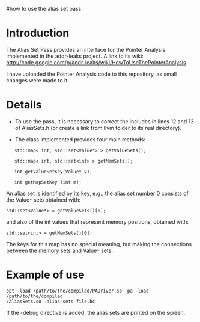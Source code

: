 #how to use the alias set pass

# Introduction #

The Alias Set Pass provides an interface for the Pointer Analysis implemented in the addr-leaks project. A link to its wiki: http://code.google.com/p/addr-leaks/wiki/HowToUseThePointerAnalysis.

I have uploaded the Pointer Analysis code to this repository, as small changes were made to it.


# Details #

  * To use the pass, it is necessary to correct the includes in lines 12 and 13 of AliasSets.h (or create a link from llvm folder to its real directory).

  * The class implemented provides four main methods:
```
   std::map< int, std::set<Value*> > getValueSets();

   std::map< int, std::set<int> > getMemSets();

   int getValueSetKey(Value* v);

   int getMapSetKey (int m);
```

An alias set is identified by its key, e.g., the alias set number 0 consists of the Value`*` sets obtained with:
```
std::set<Value*> = getValueSets()[0]; 
```

and also of the int values that represent memory positions, obtained with:
```
std::set<int> = getMemSets()[0];
```

The keys for this map has no special meaning, but making the connections between the memory sets and Value`*` sets.

# Example of use #
```
opt -load /path/to/the/compiled/PADriver.so -pa -load /path/to/the/compiled
/AliasSets.so -alias-sets file.bc
```

If the -debug directive is added, the alias sets are printed on the screen.